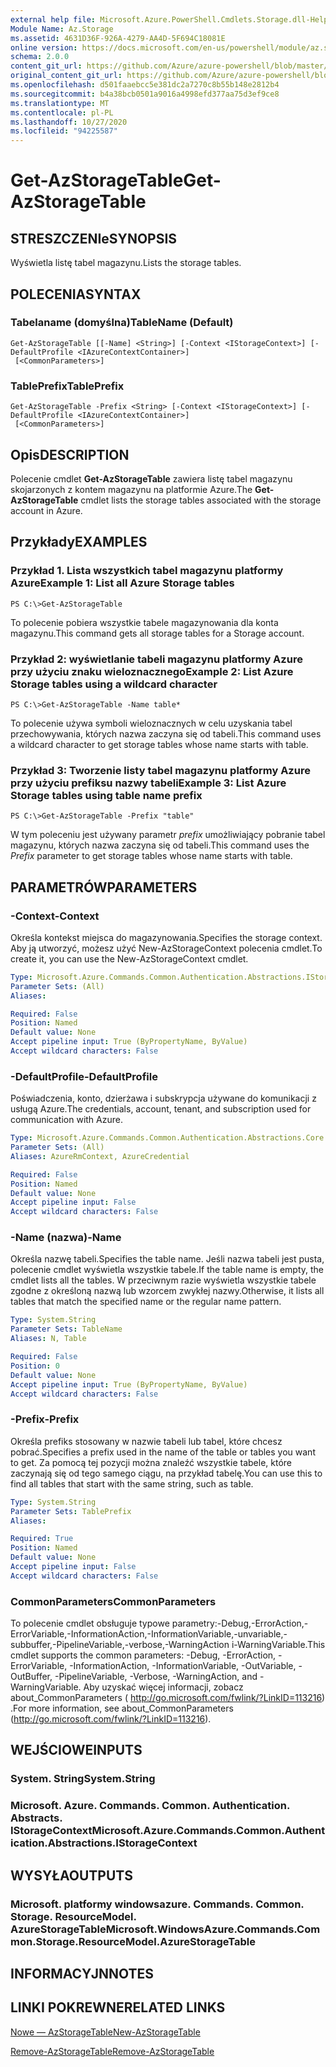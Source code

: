 ```yaml
---
external help file: Microsoft.Azure.PowerShell.Cmdlets.Storage.dll-Help.xml
Module Name: Az.Storage
ms.assetid: 4631D36F-926A-4279-AA4D-5F694C18081E
online version: https://docs.microsoft.com/en-us/powershell/module/az.storage/get-azstoragetable
schema: 2.0.0
content_git_url: https://github.com/Azure/azure-powershell/blob/master/src/Storage/Storage.Management/help/Get-AzStorageTable.md
original_content_git_url: https://github.com/Azure/azure-powershell/blob/master/src/Storage/Storage.Management/help/Get-AzStorageTable.md
ms.openlocfilehash: d501faaebcc5e381dc2a7270c8b55b148e2812b4
ms.sourcegitcommit: b4a38bcb0501a9016a4998efd377aa75d3ef9ce8
ms.translationtype: MT
ms.contentlocale: pl-PL
ms.lasthandoff: 10/27/2020
ms.locfileid: "94225587"
---
```

# <span data-ttu-id="a0494-101">Get-AzStorageTable</span><span class="sxs-lookup"><span data-stu-id="a0494-101">Get-AzStorageTable</span></span>

## <span data-ttu-id="a0494-102">STRESZCZENIe</span><span class="sxs-lookup"><span data-stu-id="a0494-102">SYNOPSIS</span></span>
<span data-ttu-id="a0494-103">Wyświetla listę tabel magazynu.</span><span class="sxs-lookup"><span data-stu-id="a0494-103">Lists the storage tables.</span></span>

## <span data-ttu-id="a0494-104">POLECENIA</span><span class="sxs-lookup"><span data-stu-id="a0494-104">SYNTAX</span></span>

### <span data-ttu-id="a0494-105">Tabelaname (domyślna)</span><span class="sxs-lookup"><span data-stu-id="a0494-105">TableName (Default)</span></span>
```
Get-AzStorageTable [[-Name] <String>] [-Context <IStorageContext>] [-DefaultProfile <IAzureContextContainer>]
 [<CommonParameters>]
```

### <span data-ttu-id="a0494-106">TablePrefix</span><span class="sxs-lookup"><span data-stu-id="a0494-106">TablePrefix</span></span>
```
Get-AzStorageTable -Prefix <String> [-Context <IStorageContext>] [-DefaultProfile <IAzureContextContainer>]
 [<CommonParameters>]
```

## <span data-ttu-id="a0494-107">Opis</span><span class="sxs-lookup"><span data-stu-id="a0494-107">DESCRIPTION</span></span>
<span data-ttu-id="a0494-108">Polecenie cmdlet **Get-AzStorageTable** zawiera listę tabel magazynu skojarzonych z kontem magazynu na platformie Azure.</span><span class="sxs-lookup"><span data-stu-id="a0494-108">The **Get-AzStorageTable** cmdlet lists the storage tables associated with the storage account in Azure.</span></span>

## <span data-ttu-id="a0494-109">Przykłady</span><span class="sxs-lookup"><span data-stu-id="a0494-109">EXAMPLES</span></span>

### <span data-ttu-id="a0494-110">Przykład 1. Lista wszystkich tabel magazynu platformy Azure</span><span class="sxs-lookup"><span data-stu-id="a0494-110">Example 1: List all Azure Storage tables</span></span>
```
PS C:\>Get-AzStorageTable
```

<span data-ttu-id="a0494-111">To polecenie pobiera wszystkie tabele magazynowania dla konta magazynu.</span><span class="sxs-lookup"><span data-stu-id="a0494-111">This command gets all storage tables for a Storage account.</span></span>

### <span data-ttu-id="a0494-112">Przykład 2: wyświetlanie tabeli magazynu platformy Azure przy użyciu znaku wieloznacznego</span><span class="sxs-lookup"><span data-stu-id="a0494-112">Example 2: List Azure Storage tables using a wildcard character</span></span>
```
PS C:\>Get-AzStorageTable -Name table*
```

<span data-ttu-id="a0494-113">To polecenie używa symboli wieloznacznych w celu uzyskania tabel przechowywania, których nazwa zaczyna się od tabeli.</span><span class="sxs-lookup"><span data-stu-id="a0494-113">This command uses a wildcard character to get storage tables whose name starts with table.</span></span>

### <span data-ttu-id="a0494-114">Przykład 3: Tworzenie listy tabel magazynu platformy Azure przy użyciu prefiksu nazwy tabeli</span><span class="sxs-lookup"><span data-stu-id="a0494-114">Example 3: List Azure Storage tables using table name prefix</span></span>
```
PS C:\>Get-AzStorageTable -Prefix "table"
```

<span data-ttu-id="a0494-115">W tym poleceniu jest używany parametr *prefix* umożliwiający pobranie tabel magazynu, których nazwa zaczyna się od tabeli.</span><span class="sxs-lookup"><span data-stu-id="a0494-115">This command uses the *Prefix* parameter to get storage tables whose name starts with table.</span></span>

## <span data-ttu-id="a0494-116">PARAMETRÓW</span><span class="sxs-lookup"><span data-stu-id="a0494-116">PARAMETERS</span></span>

### <span data-ttu-id="a0494-117">-Context</span><span class="sxs-lookup"><span data-stu-id="a0494-117">-Context</span></span>
<span data-ttu-id="a0494-118">Określa kontekst miejsca do magazynowania.</span><span class="sxs-lookup"><span data-stu-id="a0494-118">Specifies the storage context.</span></span>
<span data-ttu-id="a0494-119">Aby ją utworzyć, możesz użyć New-AzStorageContext polecenia cmdlet.</span><span class="sxs-lookup"><span data-stu-id="a0494-119">To create it, you can use the New-AzStorageContext cmdlet.</span></span>

```yaml
Type: Microsoft.Azure.Commands.Common.Authentication.Abstractions.IStorageContext
Parameter Sets: (All)
Aliases:

Required: False
Position: Named
Default value: None
Accept pipeline input: True (ByPropertyName, ByValue)
Accept wildcard characters: False
```

### <span data-ttu-id="a0494-120">-DefaultProfile</span><span class="sxs-lookup"><span data-stu-id="a0494-120">-DefaultProfile</span></span>
<span data-ttu-id="a0494-121">Poświadczenia, konto, dzierżawa i subskrypcja używane do komunikacji z usługą Azure.</span><span class="sxs-lookup"><span data-stu-id="a0494-121">The credentials, account, tenant, and subscription used for communication with Azure.</span></span>

```yaml
Type: Microsoft.Azure.Commands.Common.Authentication.Abstractions.Core.IAzureContextContainer
Parameter Sets: (All)
Aliases: AzureRmContext, AzureCredential

Required: False
Position: Named
Default value: None
Accept pipeline input: False
Accept wildcard characters: False
```

### <span data-ttu-id="a0494-122">-Name (nazwa)</span><span class="sxs-lookup"><span data-stu-id="a0494-122">-Name</span></span>
<span data-ttu-id="a0494-123">Określa nazwę tabeli.</span><span class="sxs-lookup"><span data-stu-id="a0494-123">Specifies the table name.</span></span>
<span data-ttu-id="a0494-124">Jeśli nazwa tabeli jest pusta, polecenie cmdlet wyświetla wszystkie tabele.</span><span class="sxs-lookup"><span data-stu-id="a0494-124">If the table name is empty, the cmdlet lists all the tables.</span></span>
<span data-ttu-id="a0494-125">W przeciwnym razie wyświetla wszystkie tabele zgodne z określoną nazwą lub wzorcem zwykłej nazwy.</span><span class="sxs-lookup"><span data-stu-id="a0494-125">Otherwise, it lists all tables that match the specified name or the regular name pattern.</span></span>

```yaml
Type: System.String
Parameter Sets: TableName
Aliases: N, Table

Required: False
Position: 0
Default value: None
Accept pipeline input: True (ByPropertyName, ByValue)
Accept wildcard characters: False
```

### <span data-ttu-id="a0494-126">-Prefix</span><span class="sxs-lookup"><span data-stu-id="a0494-126">-Prefix</span></span>
<span data-ttu-id="a0494-127">Określa prefiks stosowany w nazwie tabeli lub tabel, które chcesz pobrać.</span><span class="sxs-lookup"><span data-stu-id="a0494-127">Specifies a prefix used in the name of the table or tables you want to get.</span></span>
<span data-ttu-id="a0494-128">Za pomocą tej pozycji można znaleźć wszystkie tabele, które zaczynają się od tego samego ciągu, na przykład tabelę.</span><span class="sxs-lookup"><span data-stu-id="a0494-128">You can use this to find all tables that start with the same string, such as table.</span></span>

```yaml
Type: System.String
Parameter Sets: TablePrefix
Aliases:

Required: True
Position: Named
Default value: None
Accept pipeline input: False
Accept wildcard characters: False
```

### <span data-ttu-id="a0494-129">CommonParameters</span><span class="sxs-lookup"><span data-stu-id="a0494-129">CommonParameters</span></span>
<span data-ttu-id="a0494-130">To polecenie cmdlet obsługuje typowe parametry:-Debug,-ErrorAction,-ErrorVariable,-InformationAction,-InformationVariable,-unvariable,-subbuffer,-PipelineVariable,-verbose,-WarningAction i-WarningVariable.</span><span class="sxs-lookup"><span data-stu-id="a0494-130">This cmdlet supports the common parameters: -Debug, -ErrorAction, -ErrorVariable, -InformationAction, -InformationVariable, -OutVariable, -OutBuffer, -PipelineVariable, -Verbose, -WarningAction, and -WarningVariable.</span></span> <span data-ttu-id="a0494-131">Aby uzyskać więcej informacji, zobacz about_CommonParameters ( http://go.microsoft.com/fwlink/?LinkID=113216) .</span><span class="sxs-lookup"><span data-stu-id="a0494-131">For more information, see about_CommonParameters (http://go.microsoft.com/fwlink/?LinkID=113216).</span></span>

## <span data-ttu-id="a0494-132">WEJŚCIOWE</span><span class="sxs-lookup"><span data-stu-id="a0494-132">INPUTS</span></span>

### <span data-ttu-id="a0494-133">System. String</span><span class="sxs-lookup"><span data-stu-id="a0494-133">System.String</span></span>

### <span data-ttu-id="a0494-134">Microsoft. Azure. Commands. Common. Authentication. Abstracts. IStorageContext</span><span class="sxs-lookup"><span data-stu-id="a0494-134">Microsoft.Azure.Commands.Common.Authentication.Abstractions.IStorageContext</span></span>

## <span data-ttu-id="a0494-135">WYSYŁA</span><span class="sxs-lookup"><span data-stu-id="a0494-135">OUTPUTS</span></span>

### <span data-ttu-id="a0494-136">Microsoft. platformy windowsazure. Commands. Common. Storage. ResourceModel. AzureStorageTable</span><span class="sxs-lookup"><span data-stu-id="a0494-136">Microsoft.WindowsAzure.Commands.Common.Storage.ResourceModel.AzureStorageTable</span></span>

## <span data-ttu-id="a0494-137">INFORMACYJN</span><span class="sxs-lookup"><span data-stu-id="a0494-137">NOTES</span></span>

## <span data-ttu-id="a0494-138">LINKI POKREWNE</span><span class="sxs-lookup"><span data-stu-id="a0494-138">RELATED LINKS</span></span>

[<span data-ttu-id="a0494-139">Nowe — AzStorageTable</span><span class="sxs-lookup"><span data-stu-id="a0494-139">New-AzStorageTable</span></span>](./New-AzStorageTable.md)

[<span data-ttu-id="a0494-140">Remove-AzStorageTable</span><span class="sxs-lookup"><span data-stu-id="a0494-140">Remove-AzStorageTable</span></span>](./Remove-AzStorageTable.md)


